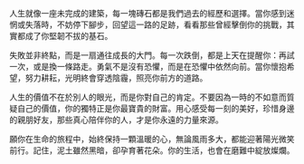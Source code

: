 人生就像一座未完成的建築，每一塊磚石都是我們過去的經歷和選擇。當你感到迷惘或失落時，不妨停下腳步，回望這一路的足跡，看看那些曾經擊倒你的挑戰，其實都成了你堅韌不拔的基石。

失敗並非終點，而是一扇通往成長的大門。每一次跌倒，都是上天在提醒你：再試一次，或是換一條路走。勇氣不是沒有恐懼，而是在恐懼中依然向前。當你懷抱希望，努力耕耘，光明終會穿透陰霾，照亮你前方的道路。

人生的價值不在於別人的眼光，而是你對自己的肯定。不要因為一時的不如意而質疑自己的價值，你的獨特正是你最寶貴的財富。用心感受每一刻的美好，珍惜身邊的親朋好友，那些真心陪伴你的人，才是你永遠的力量來源。

願你在生命的旅程中，始終保持一顆溫暖的心，無論風雨多大，都能迎著陽光微笑前行。記住，泥土雖然黑暗，卻孕育著花朵。你的生活，也會在磨難中綻放燦爛。